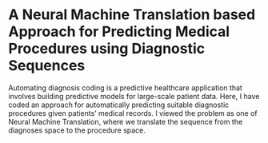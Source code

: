 # A Neural Machine Translation based Approach for Predicting Medical Procedures using Diagnostic Sequences

Automating diagnosis coding is a predictive healthcare application that involves building predictive models for large-scale patient data. Here, I have coded an approach for automatically predicting suitable diagnostic procedures given patients’ medical records. I viewed the problem as one of Neural Machine Translation, where we translate the sequence from the diagnoses space to the procedure space.
